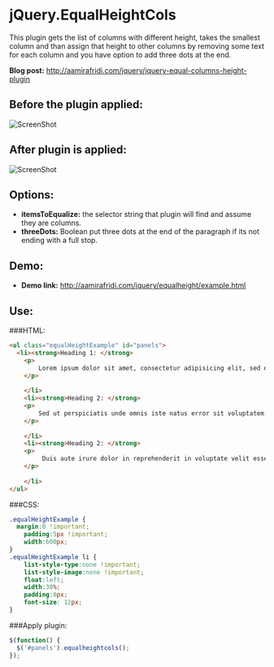 jQuery.EqualHeightCols
======================

This plugin gets the list of columns with different height, takes the smallest column and than assign that height to other columns by removing some text for each column and you have option to add three dots at the end.

**Blog post:** http://aamirafridi.com/jquery/jquery-equal-columns-height-plugin

Before the plugin applied:
-------------------------

![ScreenShot](http://aamirafridi.com/wp-content/uploads/2010/11/before.png)

After plugin is applied:
-------------------------

![ScreenShot](http://aamirafridi.com/wp-content/uploads/2010/11/after.png)


Options:
--------
 - **itemsToEqualize:** the selector string that plugin will find and assume they are columns.
 - **threeDots:** Boolean put three dots at the end of the paragraph if its not ending with a full stop.

Demo:
-----
 - **Demo link:** http://aamirafridi.com/jquery/equalheight/example.html

Use:
----

###HTML:

```html
<ul class="equalHeightExample" id="panels">
  <li><strong>Heading 1: </strong>
	<p>
		Lorem ipsum dolor sit amet, consectetur adipisicing elit, sed do eiusmod tempor incididunt ut labore et dolore magna aliqua , vel illum qui dolorem eum...
	</p>
	
	</li>
	<li><strong>Heading 2: </strong>
	<p>
		Sed ut perspiciatis unde omnis iste natus error sit voluptatem accusantium doloremque laudantium, totam rem aperiam, eaque ipsa quae ab...
	</p>
	
	</li>
	<li><strong>Heading 2: </strong>
	<p>
		 Duis aute irure dolor in reprehenderit in voluptate velit esse cillum dolore eu fugiat nulla pariatur. Excepteur sint occaecat cupidatat non proident.
	</p>
	
	</li>
</ul>
```

###CSS:
```css
.equalHeightExample {
  margin:0 !important;
	padding:5px !important;
	width:600px;
}
.equalHeightExample li {
	list-style-type:none !important;
	list-style-image:none !important;
	float:left;
	width:30%;
	padding:8px;
	font-size: 12px;
}
```

###Apply plugin:
```javascript
$(function() {
  $('#panels').equalheightcols();
});
```

